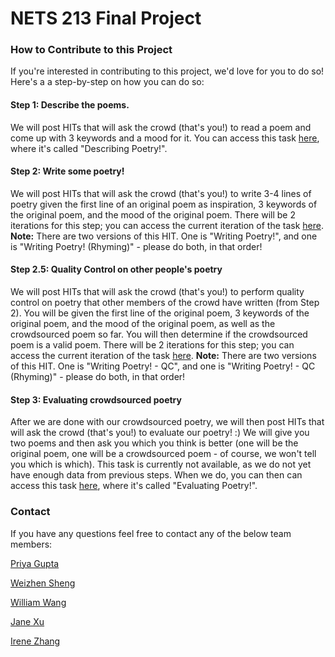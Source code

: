 # NETS 213 Final Project 
### How to Contribute to this Project

If you're interested in contributing to this project, we'd love for you to do so! Here's a a step-by-step on how you can do so:

#### Step 1: Describe the poems.
We will post HITs that will ask the crowd (that's you!) to read a poem and come up with 3 keywords and a mood for it. You can access this task [here](https://workersandbox.mturk.com/requesters/A1IRH6OXLZZWC8/projects?ref=w_pl_prvw), where it's called "Describing Poetry!".

#### Step 2: Write some poetry!
We will post HITs that will ask the crowd (that's you!) to write 3-4 lines of poetry given the first line of an original poem as inspiration, 3 keywords of the original poem, and the mood of the original poem. There will be 2 iterations for this step; you can access the current iteration of the task [here](https://workersandbox.mturk.com/requesters/A1IRH6OXLZZWC8/projects?ref=w_pl_prvw). **Note:** There are two versions of this HIT. One is "Writing Poetry!", and one is "Writing Poetry! (Rhyming)" - please do both, in that order! 

#### Step 2.5: Quality Control on other people's poetry
We will post HITs that will ask the crowd (that's you!) to perform quality control on poetry that other members of the crowd have written (from Step 2). You will be given the first line of the original poem, 3 keywords of the original poem, and the mood of the original poem, as well as the crowdsourced poem so far. You will then determine if the crowdsourced poem is a valid poem. There will be 2 iterations for this step; you can access the current iteration of the task [here](https://workersandbox.mturk.com/requesters/A1IRH6OXLZZWC8/projects?ref=w_pl_prvw). **Note:** There are two versions of this HIT. One is "Writing Poetry! - QC", and one is "Writing Poetry! - QC (Rhyming)" - please do both, in that order! 

#### Step 3: Evaluating crowdsourced poetry
After we are done with our crowdsourced poetry, we will then post HITs that will ask the crowd (that's you!) to evaluate our poetry! :) We will give you two poems and then ask you which you think is better (one will be the original poem, one will be a crowdsourced poem - of course, we won't tell you which is which). This task is currently not available, as we do not yet have enough data from previous steps. When we do, you can then can access this task [here](https://workersandbox.mturk.com/requesters/A1IRH6OXLZZWC8/projects?ref=w_pl_prvw), where it's called "Evaluating Poetry!".

### Contact
If you have any questions feel free to contact any of the below team members:

[Priya Gupta](mailto:guppriya@seas.upenn.edu)

[Weizhen Sheng](mailto:wsheng@seas.upenn.edu)

[William Wang](mailto:wangwill@seas.upenn.edu)

[Jane Xu](mailto:xuyuan@seas.upenn.edu)

[Irene Zhang](mailto:iyzhang@seas.upenn.edu)
